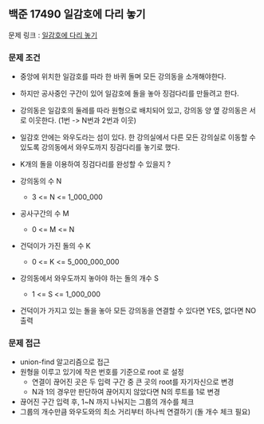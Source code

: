 ## 백준 17490 일감호에 다리 놓기

문제 링크 : [일감호에 다리 놓기](https://www.acmicpc.net/problem/17490)

### 문제 조건

- 중앙에 위치한 일감호를 따라 한 바퀴 돌며 모든 강의동을 소개해야한다.
- 하지만 공사중인 구간이 있어 일감호에 돌을 놓아 징검다리를 만들려고 한다.
- 강의동은 일감호의 둘레를 따라 원형으로 배치되어 있고, 강의동 양 옆 강의동은 서로 이웃한다. (1번 -> N번과 2번과 이웃)
- 일감호 안에는 와우도라는 섬이 있다. 한 강의실에서 다른 모든 강의실로 이동할 수 있도록 강의동에서 와우도까지 징검다리를 놓기로 했다.
- K개의 돌을 이용하여 징검다리를 완성할 수 있을지 ?

- 강의동의 수 N
    - 3 <= N <= 1_000_000
- 공사구간의 수 M
    - 0 <= M <= N
- 건덕이가 가진 돌의 수 K
    - 0 <= K <= 5_000_000_000
- 강의동에서 와우도까지 놓아야 하는 돌의 개수 S
    - 1 <= S <= 1_000_000

- 건덕이가 가지고 있는 돌을 놓아 모든 강의동을 연결할 수 있다면 YES, 없다면 NO 출력

### 문제 접근
- union-find 알고리즘으로 접근
- 원형을 이루고 있기에 작은 번호를 기준으로 root 로 설정
  - 연결이 끊어진 곳은 두 입력 구간 중 큰 곳의 root를 자기자신으로 변경
  - N과 1의 경우만 판단하여 끊어지지 않았다면 N의 루트를 1로 변경
- 끊어진 구간 입력 후, 1~N 까지 나눠지는 그룹의 개수를 체크 
- 그룹의 개수만큼 와우도와의 최소 거리부터 하나씩 연결하기 (돌 개수 체크 필요)